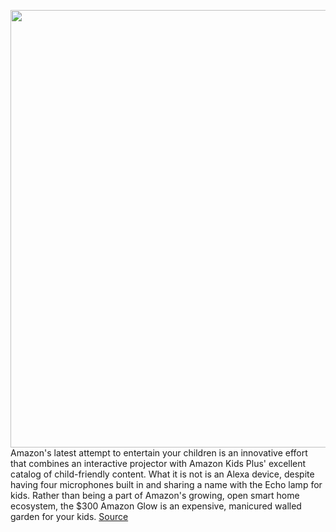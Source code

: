 <img src='https://cdn.vox-cdn.com/thumbor/a776WudHdAlQT0ZL6WyJ_Z9mr_8=/0x0:2040x1360/1200x675/filters:focal(989x661:1315x987)/cdn.vox-cdn.com/uploads/chorus_image/image/70101008/jtuohy_211027_4856_0007.0.jpg' width='700px' /><br/>
Amazon's latest attempt to entertain your children is an innovative effort that combines an interactive projector with Amazon Kids Plus' excellent catalog of child-friendly content. What it is not is an Alexa device, despite having four microphones built in and sharing a name with the Echo lamp for kids. Rather than being a part of Amazon's growing, open smart home ecosystem, the $300 Amazon Glow is an expensive, manicured walled garden for your kids.
<a href='https://www.theverge.com/22765217/amazon-glow-review-video-calling-projector'> Source <a/>